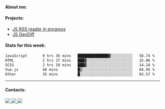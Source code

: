 #### About me:

#### Projects:
- [JS RSS reader *in progress*](https://github.com/GKoil/frontend-project-lvl3)
- [JS GenDiff](https://github.com/GKoil/GenDiff)

#### Stats for this week:
<!--START_SECTION:waka-->

```txt
JavaScript       9 hrs 36 mins   ██████████████▓░░░░░░░░░░   58.74 %
HTML             2 hrs 27 mins   ███▓░░░░░░░░░░░░░░░░░░░░░   15.06 %
SCSS             2 hrs 19 mins   ███▓░░░░░░░░░░░░░░░░░░░░░   14.24 %
Vue.js           48 mins         █▒░░░░░░░░░░░░░░░░░░░░░░░   04.95 %
Other            35 mins         █░░░░░░░░░░░░░░░░░░░░░░░░   03.57 %
```

<!--END_SECTION:waka-->
---
#### Contacts:

<a target='_blank' title='LinkedIn' href="https://www.linkedin.com/in/gkoil/">
  <img src="https://img.shields.io/badge/LinkedIn-0077B5?style=for-the-badge&logo=linkedin&logoColor=white" />
</a>
<a target='_blank' title='Telegram' href="https://t.me/gkoil">
  <img src="https://img.shields.io/badge/Telegram-2CA5E0?style=for-the-badge&logo=telegram&logoColor=white" />
</a>
<a target='_blank' title='Gmail' href="mailto: gk.grigorev@gmail.com">
  <img src="https://img.shields.io/badge/Gmail-D14836?style=for-the-badge&logo=gmail&logoColor=white" />
</a>

